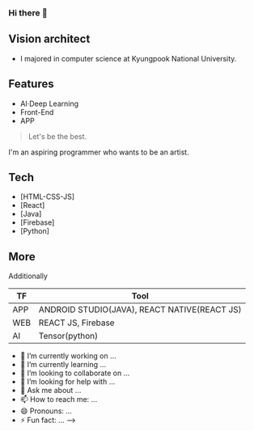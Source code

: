 ### Hi there 👋


## Vision architect

- I majored in computer science at Kyungpook National University.


## Features

- AI·Deep Learning
- Front-End
- APP

> Let's be the best.


I'm an aspiring programmer who wants to be an artist.

## Tech

- [HTML-CSS-JS]
- [React]
- [Java] 
- [Firebase] 
- [Python] 

## More
Additionally

|  TF| Tool |
| ------ | ------ |
| APP | ANDROID STUDIO(JAVA), REACT NATIVE(REACT JS) |
| WEB | REACT JS, Firebase |
| AI | Tensor(python) |



- 🔭 I’m currently working on ...
- 🌱 I’m currently learning ...
- 👯 I’m looking to collaborate on ...
- 🤔 I’m looking for help with ...
- 💬 Ask me about ...
- 📫 How to reach me: ...
- 😄 Pronouns: ...
- ⚡ Fun fact: ...
-->
